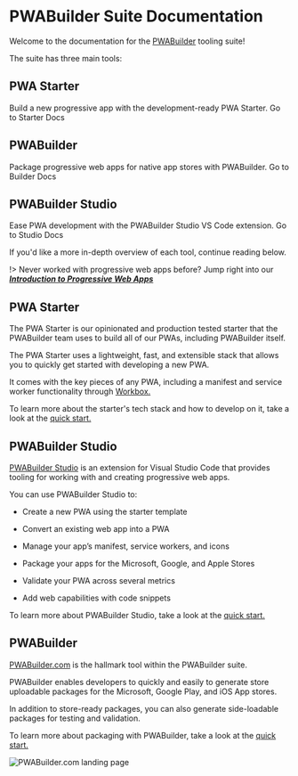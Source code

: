 # PWABuilder Suite Documentation

Welcome to the documentation for the [PWABuilder](https://www.pwabuilder.com/) tooling suite! 

The suite has three main tools:

<div class="home-nav-container">
   <sl-card class="home-nav-card">
         <h2>
            PWA Starter
         </h2>
         <body>
           Build a new progressive app with the development-ready PWA Starter.
         </body>
      <sl-button href="#/starter/quick-start">Go to Starter Docs</sl-button>
   </sl-card>
   <sl-card class="home-nav-card">
         <h2>
            PWABuilder
         </h2>
         <body>
         Package progressive web apps for native app stores with PWABuilder.
         </body>
      <sl-button href="#/builder/quick-start">Go to Builder Docs</sl-button>
   </sl-card>
   
   <sl-card class="home-nav-card">
         <h2>
            PWABuilder Studio
         </h2>
         <body>
            Ease PWA development with the PWABuilder Studio VS Code extension.
         </body>
      <sl-button href="#/studio/quick-start">Go to Studio Docs</sl-button>
   </sl-card>
</div>

If you'd like a more in-depth overview of each tool, continue reading below.

!> Never worked with progressive web apps before? Jump right into our [***Introduction to Progressive Web Apps***](/home/pwa-intro)

## PWA Starter 

The PWA Starter is our opinionated and production tested starter that the PWABuilder team uses to build all of our PWAs, including PWABuilder itself. 

The PWA Starter uses a lightweight, fast, and extensible stack that allows you to quickly get started with developing a new PWA. 

It comes with the key pieces of any PWA, including a manifest and service worker functionality through [Workbox.](https://developers.google.com/web/tools/workbox/)

To learn more about the starter's tech stack and how to develop on it, take a look at the [quick start.](/starter/quick-start)

## PWABuilder Studio

[PWABuilder Studio](https://marketplace.visualstudio.com/items?itemName=PWABuilder.pwa-studio) is an extension for Visual Studio Code that provides tooling for working with and creating progressive web apps.

You can use PWABuilder Studio to:

* Create a new PWA using the starter template
  
* Convert an existing web app into a PWA
  
* Manage your app’s manifest, service workers, and icons
  
* Package your apps for the Microsoft, Google, and Apple Stores
  
* Validate your PWA across several metrics
  
* Add web capabilities with code snippets

To learn more about PWABuilder Studio, take a look at the [quick start.](/studio/quick-start)

## PWABuilder

[PWABuilder.com](https://www.pwabuilder.com/) is the hallmark tool within the PWABuilder suite. 

PWABuilder enables developers to quickly and easily to generate store uploadable packages for the Microsoft, Google Play, and iOS App stores. 

In addition to store-ready packages, you can also generate side-loadable packages for testing and validation.

To learn more about packaging with PWABuilder, take a look at the [quick start.](/builder/quick-start)

<div class="docs-image">
   <img src="assets/PWABuilder.png" alt="PWABuilder.com landing page" />
</div>
